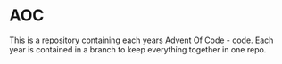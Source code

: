# AOC
This is a repository containing each years Advent Of Code - code. Each year is contained in a branch to keep everything together in one repo.
